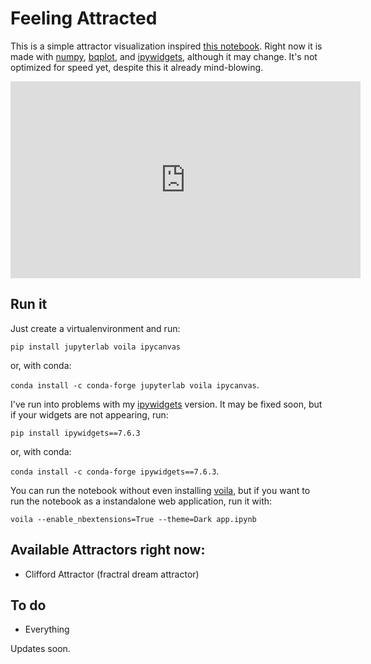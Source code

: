 # Feeling Attracted

This is a simple attractor visualization inspired [this notebook](https://panel.holoviz.org/gallery/simple/clifford_interact.html). Right now it is made with [numpy](), [bqplot](), and [ipywidgets](), although it may change. It's not optimized for speed yet, despite this it already mind-blowing.

<iframe width="560" height="315" src="https://www.youtube.com/embed/tdsQpVRW67w" title="YouTube video player" frameborder="0" allow="accelerometer; autoplay; clipboard-write; encrypted-media; gyroscope; picture-in-picture" allowfullscreen></iframe>

## Run it

Just create a virtualenvironment and run:

`pip install jupyterlab voila ipycanvas`

or, with conda:

`conda install -c conda-forge jupyterlab voila ipycanvas`.

I've run into problems with my [ipywidgets]() version. It may be fixed soon, but if your widgets are not appearing, run:

`pip install ipywidgets==7.6.3`

or, with conda:

`conda install -c conda-forge ipywidgets==7.6.3`.

You can run the notebook without even installing [voila](), but if you want to run the notebook as a instandalone web application, run it with:

`voila --enable_nbextensions=True --theme=Dark app.ipynb`

## Available Attractors right now:

- Clifford Attractor (fractral dream attractor)

## To do

- Everything

Updates soon.
